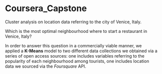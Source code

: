 # Coursera_Capstone
Cluster analysis on location data referring to the city of Venice, Italy.

Which is the most optimal neighbourhood where to start a restaurant in Venice, Italy? 

In order to answer this question in a commercially viable manner, we applied a __K-Means__ model to two different data collections we obtained via a series of open access sources: one includes variables referring to the popularity of each neighbourhood among tourists, one includes location data we sourced via the _Foursquare_ API. 
